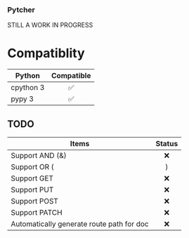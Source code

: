 ### Pytcher

STILL A WORK IN PROGRESS

# Compatiblity

Python      | Compatible
------------|:------:
cpython 3   | :white_check_mark:
pypy 3      | :white_check_mark:

## TODO

Items                                     | Status
------------------------------------------| :-----:
Support AND (&)                           | :x:
Support OR (|)                            | :x:
Support GET                               | :x:
Support PUT                               | :x:
Support POST                              | :x:
Support PATCH                             | :x:
Automatically generate route path for doc | :x:


